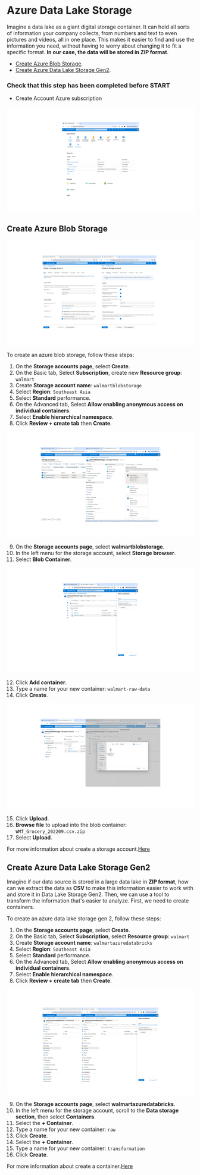 # Azure Data Lake Storage
Imagine a data lake as a giant digital storage container. It can hold all sorts of information your company collects, from numbers and text to even pictures and videos, all in one place. This makes it easier to find and use the information you need, without having to worry about changing it to fit a specific format. **In our case, the data will be stored in ZIP format**.

- [Create Azure Blob Storage](01-storage-accounts.md#Create-Azure-Blob-Storage).<br>
- [Create Azure Data Lake Storage Gen2](01-storage-accounts.md#Create-Azure-Data-Lake-Storage-Gen2).<br>

### Check that this step has been completed before START
- Create Account Azure subscription

![0](/images/1.png)

## Create Azure Blob Storage

![0](/images/2.png)

To create an azure blob storage, follow these steps:
1. On the **Storage accounts page**, select **Create**.
2. On the Basic tab, Select **Subscription**, create new **Resource group**: `walmart`
3. Create **Storage account name**: `walmartblobstorage`
4. Select **Region**: `Southeast Asia`
5. Select **Standard** performance.
6. On the Advanced tab, Select **Allow enabling anonymous access on individual containers**.
7. Select **Enable hierarchical namespace**.
8. Click **Review + create tab** then **Create**.

![0](/images/3.png)

9. On the **Storage accounts page**, select **walmartblobstorage**.
10. In the left menu for the storage account, select **Storage browser**.
11. Select **Blob Container**.

![0](/images/4.png)

12. Click **Add container**.
13. Type a name for your new container: `walmart-raw-data`
14. Click **Create**.

![0](/images/5.png)

15. Click **Upload**.
16. **Browse file** to upload into the blob container: `WMT_Grocery_202209.csv.zip`
17. Select **Upload**.

For more information about create a storage account.[Here](https://learn.microsoft.com/en-us/azure/storage/common/storage-account-create?toc=%2Fazure%2Fstorage%2Fblobs%2Ftoc.json&tabs=azure-portal)

## Create Azure Data Lake Storage Gen2
Imagine if our data source is stored in a large data lake in **ZIP format**, how can we extract the data as **CSV** to make this information easier to work with and store it in Data Lake Storage Gen2. Then, we can use a tool to transform the information that's easier to analyze. First, we need to create containers.

To create an azure data lake storage gen 2, follow these steps:
1. On the **Storage accounts page**, select **Create**.
2. On the Basic tab, Select **Subscription**, select **Resource group**: `walmart`
3. Create **Storage account name**: `walmartazuredatabricks`
4. Select **Region**: `Southeast Asia`
5. Select **Standard** performance.
6. On the Advanced tab, Select **Allow enabling anonymous access on individual containers**.
7. Select **Enable hierarchical namespace**.
8. Click **Review + create tab** then **Create**.

![0](/images/6.png)

9. On the **Storage accounts page**, select **walmartazuredatabricks**.
10. In the left menu for the storage account, scroll to the **Data storage section**, then select **Containers**.
11. Select the **+ Container**.
12. Type a name for your new container: `raw`
13. Click **Create**.
14. Select the **+ Container**.
15. Type a name for your new container: `transformation` 
13. Click **Create**.

For more information about create a container.[Here](https://learn.microsoft.com/en-us/azure/storage/blobs/storage-quickstart-blobs-portal)
